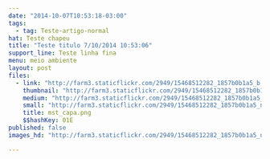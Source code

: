 ```yaml
---
date: "2014-10-07T10:53:18-03:00"
tags:
  - tag: Teste-artigo-normal
hat: Teste chapeu
title: "Teste titulo 7/10/2014 10:53:06"
support_line: Teste linha fina
menu: meio ambiente
layout: post
files:
  - link: "http://farm3.staticflickr.com/2949/15468512282_1857b0b1a5_b.jpg"
    thumbnail: "http://farm3.staticflickr.com/2949/15468512282_1857b0b1a5_t.jpg"
    medium: "http://farm3.staticflickr.com/2949/15468512282_1857b0b1a5_z.jpg"
    small: "http://farm3.staticflickr.com/2949/15468512282_1857b0b1a5_n.jpg"
    title: mst_capa.png
    $$hashKey: 01E
published: false
images_hd: "http://farm3.staticflickr.com/2949/15468512282_1857b0b1a5_n.jpg"

---
```

